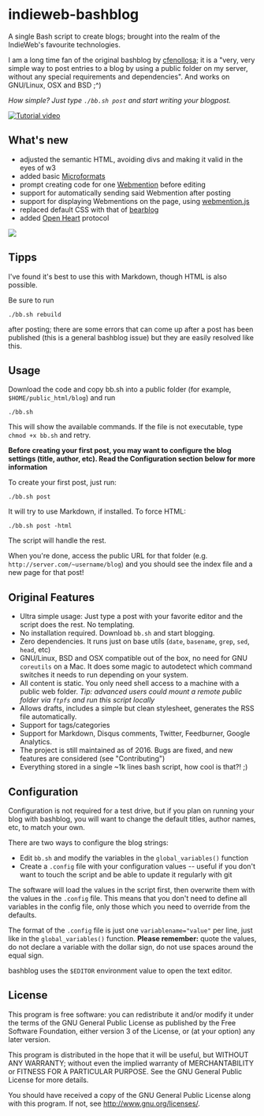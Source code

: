 indieweb-bashblog
========

A single Bash script to create blogs; brought into the realm of the IndieWeb's favourite technologies.

I am a long time fan of the original bashblog by [cfenollosa](https://github.com/cfenollosa/bashblog); it is a "very, very simple way to post entries to a blog by using a public folder on my server, without any special requirements and dependencies". And works on GNU/Linux, OSX and BSD ;^)

*How simple? Just type `./bb.sh post` and start writing your blogpost.*

[![Tutorial video](https://dead.garden/blog/img/bashblog_tutorial_thumb.png)](https://dead.garden/blog/img/bashblog_tutorial.mp4)

What's new
-----
* adjusted the semantic HTML, avoiding divs and making it valid in the eyes of w3
* added basic [Microformats](https://indieweb.org/microformats)
* prompt creating code for one [Webmention](https://indieweb.org/webmention) before editing
* support for automatically sending said Webmention after posting
* support for displaying Webmentions on the page, using [webmention.js](https://github.com/PlaidWeb/webmention.js) 
* replaced default CSS with that of [bearblog](https://github.com/HermanMartinus/bearblog/)
* added [Open Heart](https://openheart.fyi/) protocol

[![](https://dead.garden/blog/img/bashblog_wm.png)](https://dead.garden/blog/img/bashblog_wm.png)

Tipps
----
I've found it's best to use this with Markdown, though HTML is also possible.

Be sure to run

    ./bb.sh rebuild

after posting; there are some errors that can come up after a post has been published (this is a general bashblog issue) but they are easily resolved like this.

Usage
-----

Download the code and copy bb.sh into a public folder (for example, `$HOME/public_html/blog`) and run

    ./bb.sh

This will show the available commands. If the file is not executable, type `chmod +x bb.sh` and retry.

**Before creating your first post, you may want to configure the blog settings (title, author, etc).
Read the Configuration section below for more information**

To create your first post, just run:

    ./bb.sh post
    
It will try to use Markdown, if installed. To force HTML:

    ./bb.sh post -html
    
The script will handle the rest.

When you're done, access the public URL for that folder  (e.g. `http://server.com/~username/blog`) 
and you should see the index file and a new page for that post!

Original Features
--------

- Ultra simple usage: Just type a post with your favorite editor and the script does the rest. No templating.
- No installation required. Download `bb.sh` and start blogging.
- Zero dependencies. It runs just on base utils (`date`, `basename`, `grep`, `sed`, `head`, etc)
- GNU/Linux, BSD and OSX compatible out of the box, no need for GNU `coreutils` on a Mac.
  It does some magic to autodetect which command switches it needs to run depending on your system.
- All content is static. You only need shell access to a machine with a public web folder.
  *Tip: advanced users could mount a remote public folder via `ftpfs` and run this script locally*
- Allows drafts, includes a simple but clean stylesheet, generates the RSS file automatically.
- Support for tags/categories
- Support for Markdown, Disqus comments, Twitter, Feedburner, Google Analytics.
- The project is still maintained as of 2016. Bugs are fixed, and new features are considered (see "Contributing")
- Everything stored in a single ~1k lines bash script, how cool is that?! ;) 


Configuration
-------------

Configuration is not required for a test drive, but if you plan on running your blog with bashblog, you will
want to change the default titles, author names, etc, to match your own.

There are two ways to configure the blog strings:

- Edit `bb.sh` and modify the variables in the `global_variables()` function
- Create a `.config` file with your configuration values -- useful if you don't want to touch the script and be able to update it regularly with git

The software will load the values in the script first, then overwrite them with the values in the `.config` file.
This means that you don't need to define all variables in the config file, only those which you need to override
from the defaults.

The format of the `.config` file is just one `variablename="value"` per line, just like in the `global_variables()`
function. **Please remember:** quote the values, do not declare a variable with the dollar sign, do not use 
spaces around the equal sign.

bashblog uses the `$EDITOR` environment value to open the text editor.


License
-------

This program is free software: you can redistribute it and/or modify
it under the terms of the GNU General Public License as published by
the Free Software Foundation, either version 3 of the License, or
(at your option) any later version.

This program is distributed in the hope that it will be useful,
but WITHOUT ANY WARRANTY; without even the implied warranty of
MERCHANTABILITY or FITNESS FOR A PARTICULAR PURPOSE.  See the
GNU General Public License for more details.

You should have received a copy of the GNU General Public License
along with this program.  If not, see <http://www.gnu.org/licenses/>.
